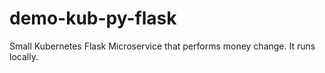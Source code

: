 # demo-kub-py-flask
Small Kubernetes Flask Microservice that performs money change. It runs locally.
